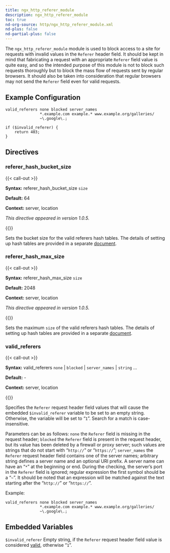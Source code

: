 ```yaml
---
title: ngx_http_referer_module
description: ngx_http_referer_module
toc: true
nd-org-source: http/ngx_http_referer_module.xml
nd-plus: false
nd-partial-plus: false
---
```



<!--
********************************************************************************
🛑 WARNING: AUTOGENERATED FILE - DO NOT EDIT 🛑
This Markdown file was automatically generated from the source XML documentation.
Any manual changes made directly to this file will be overwritten.
To request or suggest changes, please edit the source XML files instead.
https://github.com/nginx/nginx.org/tree/main/xml/en
********************************************************************************
-->


The `ngx_http_referer_module` module is used to block
access to a site for requests with invalid values in the
`Referer` header field.
It should be kept in mind that fabricating a request with an appropriate
`Referer` field value is quite easy, and so the intended
purpose of this module is not to block such requests thoroughly but to block
the mass flow of requests sent by regular browsers.
It should also be taken into consideration that regular browsers may
not send the `Referer` field even for valid requests.
## Example Configuration


```nginx
valid_referers none blocked server_names
               *.example.com example.* www.example.org/galleries/
               ~\.google\.;

if ($invalid_referer) {
    return 403;
}

```

## Directives

### referer_hash_bucket_size

{{< call-out >}}

**Syntax:** referer_hash_bucket_size `size`

**Default:** 64

**Context:** server, location

_This directive appeared in version 1.0.5._


{{</call-out>}}


Sets the bucket size for the valid referers hash tables.
The details of setting up hash tables are provided in a separate
[document](/nginx/module-reference/../hash).
### referer_hash_max_size

{{< call-out >}}

**Syntax:** referer_hash_max_size `size`

**Default:** 2048

**Context:** server, location

_This directive appeared in version 1.0.5._


{{</call-out>}}


Sets the maximum `size` of the valid referers hash tables.
The details of setting up hash tables are provided in a separate
[document](/nginx/module-reference/../hash).
### valid_referers

{{< call-out >}}

**Syntax:** valid_referers `none` | `blocked` | `server_names` | `string` ...

**Default:** -

**Context:** server, location


{{</call-out>}}


Specifies the `Referer` request header field values
that will cause the embedded `$invalid_referer` variable to
be set to an empty string.
Otherwise, the variable will be set to “`1`”.
Search for a match is case-insensitive.

Parameters can be as follows:
`none`
the `Referer` field is missing in the request header;
`blocked`
the `Referer` field is present in the request header,
but its value has been deleted by a firewall or proxy server;
such values are strings that do not start with
“`http://`” or “`https://`”;
`server_names`
the `Referer` request header field contains
one of the server names;
arbitrary string
defines a server name and an optional URI prefix.
A server name can have an “`*`” at the beginning or end.
During the checking, the server’s port in the `Referer` field
is ignored;
regular expression
the first symbol should be a “`~`”.
It should be noted that an expression will be matched against
the text starting after the “`http://`”
or “`https://`”.

Example:

```nginx
valid_referers none blocked server_names
               *.example.com example.* www.example.org/galleries/
               ~\.google\.;

```

## Embedded Variables

`$invalid_referer`
Empty string, if the `Referer` request header field
value is considered
[valid](#valid_referers), otherwise “`1`”.
